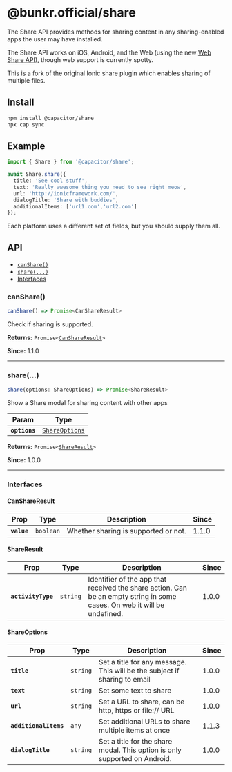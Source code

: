 # @bunkr.official/share

The Share API provides methods for sharing content in any sharing-enabled apps the user may have installed.

The Share API works on iOS, Android, and the Web (using the new [Web Share
API](https://web.dev/web-share/)), though web support is currently spotty.

This is a fork of the original Ionic share plugin which enables sharing of multiple files.

## Install

```bash
npm install @capacitor/share
npx cap sync
```

## Example

```typescript
import { Share } from '@capacitor/share';

await Share.share({
  title: 'See cool stuff',
  text: 'Really awesome thing you need to see right meow',
  url: 'http://ionicframework.com/',
  dialogTitle: 'Share with buddies',
  additionalItems: ['url1.com','url2.com']
});
```

Each platform uses a different set of fields, but you should supply them all.

## API

<docgen-index>

* [`canShare()`](#canshare)
* [`share(...)`](#share)
* [Interfaces](#interfaces)

</docgen-index>

<docgen-api>
<!--Update the source file JSDoc comments and rerun docgen to update the docs below-->

### canShare()

```typescript
canShare() => Promise<CanShareResult>
```

Check if sharing is supported.

**Returns:** <code>Promise&lt;<a href="#canshareresult">CanShareResult</a>&gt;</code>

**Since:** 1.1.0

--------------------


### share(...)

```typescript
share(options: ShareOptions) => Promise<ShareResult>
```

Show a Share modal for sharing content with other apps

| Param         | Type                                                  |
| ------------- | ----------------------------------------------------- |
| **`options`** | <code><a href="#shareoptions">ShareOptions</a></code> |

**Returns:** <code>Promise&lt;<a href="#shareresult">ShareResult</a>&gt;</code>

**Since:** 1.0.0

--------------------


### Interfaces


#### CanShareResult

| Prop        | Type                 | Description                          | Since |
| ----------- | -------------------- | ------------------------------------ | ----- |
| **`value`** | <code>boolean</code> | Whether sharing is supported or not. | 1.1.0 |


#### ShareResult

| Prop               | Type                | Description                                                                                                              | Since |
| ------------------ | ------------------- | ------------------------------------------------------------------------------------------------------------------------ | ----- |
| **`activityType`** | <code>string</code> | Identifier of the app that received the share action. Can be an empty string in some cases. On web it will be undefined. | 1.0.0 |


#### ShareOptions

| Prop                  | Type                | Description                                                                | Since |
| --------------------- | ------------------- | -------------------------------------------------------------------------- | ----- |
| **`title`**           | <code>string</code> | Set a title for any message. This will be the subject if sharing to email  | 1.0.0 |
| **`text`**            | <code>string</code> | Set some text to share                                                     | 1.0.0 |
| **`url`**             | <code>string</code> | Set a URL to share, can be http, https or file:// URL                      | 1.0.0 |
| **`additionalItems`** | <code>any</code>    | Set additional URLs to share multiple items at once                        | 1.1.3 |
| **`dialogTitle`**     | <code>string</code> | Set a title for the share modal. This option is only supported on Android. | 1.0.0 |

</docgen-api>
